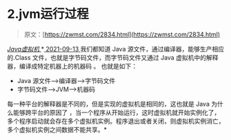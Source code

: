 <!--yml
category: 未分类
date: 0001-01-01 00:00:00
--->

# 2.jvm运行过程

> 原文：[https://zwmst.com/2834.html](https://zwmst.com/2834.html)

   [ *Java虚拟机* ](https://zwmst.com/java%e8%99%9a%e6%8b%9f%e6%9c%ba)*[ <time datetime="2021-09-13T22:39:32+08:00"> 2021-09-13 </time> ](https://zwmst.com/2834.html)  我们都知道 Java 源文件，通过编译器，能够生产相应的.Class 文件，也就是字节码文件，而字节码文件又通过 Java 虚拟机中的解释器，编译成特定机器上的机器码 。
也就是如下：

*   Java 源文件—->编译器—->字节码文件
*   字节码文件—->JVM—->机器码

每一种平台的解释器是不同的，但是实现的虚拟机是相同的，这也就是 Java 为什么能够跨平台的原因了 ，当一个程序从开始运行，这时虚拟机就开始实例化了，多个程序启动就会存在多个虚拟机实例。程序退出或者关闭，则虚拟机实例消亡，多个虚拟机实例之间数据不能共享。*